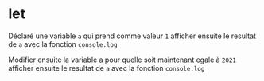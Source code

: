 # let

Déclaré une variable `a` qui prend comme valeur `1`
afficher ensuite le resultat de `a` avec la fonction `console.log`

Modifier ensuite la variable a pour quelle soit maintenant egale à `2021`
afficher ensuite le resultat de `a` avec la fonction `console.log`

